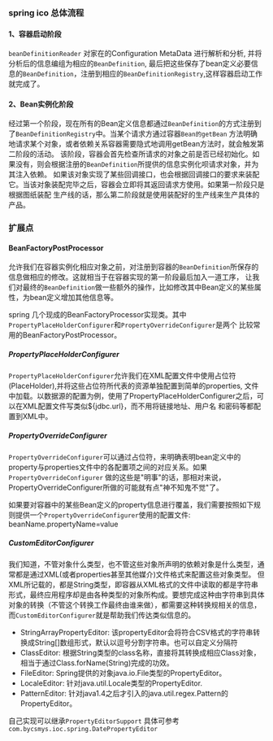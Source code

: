 ### spring ico 总体流程
#### 1、容器启动阶段
`beanDefinitionReader` 对家在的Configuration MetaData 进行解析和分析, 并将分析后的信息编组为相应的`BeanDefinition`,
最后把这些保存了bean定义必要信息的`BeanDefinition`，注册到相应的`BeanDefinitionRegistry`,这样容器启动工作就完成了。

#### 2、Bean实例化阶段
经过第一个阶段，现在所有的Bean定义信息都通过`BeanDefinition`的方式注册到了`BeanDefinitionRegistry`中。当某个请求方通过容器`Bean的getBean`
方法明确地请求某个对象，或者依赖关系容器需要隐式地调用getBean方法时，就会触发第二阶段的活动。
该阶段，容器会首先检查所请求的对象之前是否已经初始化。如果没有，则会根据注册的`BeanDefinition`所提供的信息实例化呗请求对象，并为其注入依赖。
如果该对象实现了某些回调接口，也会根据回调接口的要求来装配它。当该对象装配完毕之后，容器会立即将其返回请求方使用。如果第一阶段只是根据图纸装配
生产线的话，那么第二阶段就是使用装配好的生产线来生产具体的产品。

### 扩展点
#### BeanFactoryPostProcessor
允许我们在容器实例化相应对象之前，对注册到容器的`BeanDefinition`所保存的信息做相应的修改。这就相当于在容器实现的第一阶段最后加入一道工序，
让我们对最终的`BeanDefinition`做一些额外的操作，比如修改其中Bean定义的某些属性，为bean定义增加其他信息等。

spring 几个现成的BeanFactoryProcessor实现类。其中`PropertyPlaceHolderConfigurer`和`PropertyOverrideConfigurer`是两个
比较常用的BeanFactoryPostProcessor。

##### PropertyPlaceHolderConfigurer
`PropertyPlaceHolderConfigurer`允许我们在XML配置文件中使用占位符(PlaceHolder),并将这些占位符所代表的资源单独配置到简单的properties,
文件中加载。以数据源的配置为例，使用了PropertyPlaceHolderConfigurer之后，可以在XML配置文件写类似${jdbc.url}，而不用将链接地址、用户名
和密码等都配置到XML中。

##### PropertyOverrideConfigurer
`PropertyOverrideConfigurer`可以通过占位符，来明确表明bean定义中的property与properties文件中的各配置项之间的对应关系。如果`PropertyOverrideConfigurer`
做的这些是"明事"的话，那相对来说，PropertyOverrideConfigurer所做的可能就有点"神不知鬼不觉"了。

如果要对容器中的某些Bean定义的property信息进行覆盖，我们需要按照如下规则提供一个`PropertyOverrideConfigurer`使用的配置文件:
beanName.propertyName=value

##### CustomEditorConfigurer
我们知道，不管对象什么类型，也不管这些对象所声明的依赖对象是什么类型，通常都是通过XML(或者properties甚至其他媒介)文件格式来配置这些对象类型。
但XML所记载的，都是String类型，即容器从XML格式的文件中读取的都是字符串形式，最终应用程序却是由各种类型的对象所构成。要想完成这种由字符串到具体
对象的转换（不管这个转换工作最终由谁来做），都需要这种转换规相关的信息，而`CustomEditorConfigurer`就是帮助我们传达类似信息的。

+ StringArrayPropertyEditor: 该propertyEditor会将符合CSV格式的字符串转换成String[]数组形式，默认以逗号分割字符串。也可以自定义分隔符
+ ClassEditor: 根据String类型的class名称，直接将其转换成相应Class对象，相当于通过Class.forName(String)完成的功效。
+ FileEditor: Spring提供的对象java.io.File类型的PropertyEditor。
+ LocaleEditor: 针对java.util.Locale类型的PropertyEditor.
+ PatternEditor: 针对java1.4之后才引入的java.util.regex.Pattern的PropertyEditor。

自己实现可以继承`PropertyEditorSupport` 具体可参考`com.bycsmys.ioc.spring.DatePropertyEditor`





